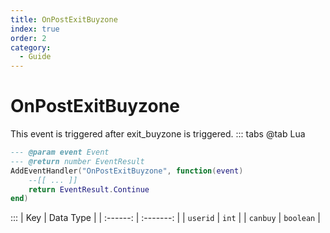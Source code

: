 ```yaml
---
title: OnPostExitBuyzone
index: true
order: 2
category:
  - Guide
---
```


# OnPostExitBuyzone
This event is triggered after exit_buyzone is triggered.
::: tabs
@tab Lua
```lua
--- @param event Event
--- @return number EventResult
AddEventHandler("OnPostExitBuyzone", function(event)
    --[[ ... ]]
    return EventResult.Continue
end)
```

:::
|    Key   | Data Type |
| :------: | :-------: |
| `userid` |   `int`   |
| `canbuy` | `boolean` |